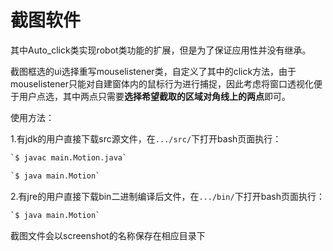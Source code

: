# 截图软件

<!--环境要求：java18.0.2.1-->

其中Auto_click类实现robot类功能的扩展，但是为了保证应用性并没有继承。

截图框选的ui选择重写mouselistener类，自定义了其中的click方法，由于mouselistener只能对自建窗体内的鼠标行为进行捕捉，因此考虑将窗口透视化便于用户点选，其中两点只需要**选择希望截取的区域对角线上的两点**即可。

<!--注意透明蒙版并不会在截图中出现，多屏用户在希望截图的屏幕下打开bash即可-->

使用方法：

1.有jdk的用户直接下载src源文件，在`.../src/`下打开bash页面执行：

```bash
`$ javac main.Motion.java`

`$ java main.Motion`
```



2.有jre的用户直接下载bin二进制编译后文件，在`.../bin/`下打开bash页面执行：

```bash
`$ java main.Motion`
```

截图文件会以screenshot的名称保存在相应目录下